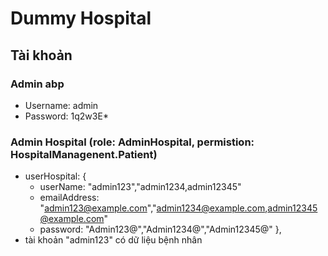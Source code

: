 # Dummy Hospital

## Tài khoản

### Admin abp
- Username: admin
- Password: 1q2w3E*

### Admin Hospital (role: AdminHospital, permistion: HospitalManagenent.Patient)
- userHospital: {
    + userName: "admin123","admin1234,admin12345"
    + emailAddress: "admin123@example.com","admin1234@example.com,admin12345@example.com"
    + password: "Admin123@","Admin1234@","Admin12345@"
},
- tài khoản "admin123" có dữ liệu bệnh nhân
